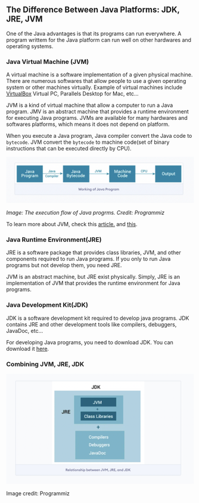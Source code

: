 ## The Difference Between Java Platforms: JDK, JRE, JVM

One of the Java advantages is that its programs can run everywhere. A program writtem for the Java platform can run well on other hardwares and operating systems. 


### Java Virtual Machine (JVM)

A virtual machine is a software implementation of a given physical machine. There are numerous softwares that allow people to use a given operating system or other machines virtually. Example of virtual machines include [VirtualBox](https://www.virtualbox.org/wiki/VirtualBox) Virtual PC, Parallels Desktop for Mac, etc...

JVM is a kind of virtual machine that allow a computer to run a Java program. JMV is an abstract machine that provides a runtime environment for executing Java programs. JVMs are available for many hardwares and softwares platforms, which means it does not depend on platform. 

When you execute a Java program, Java compiler convert the Java code to `bytecode`. JVM convert the `bytecode` to machine code(set of binary instructions that can be executed directly by CPU). 

![Image](https://github.com/Nyandwi/learning-java/blob/main/images/javaflow.png)

*Image: The execution flow of Java progrms. Credit: Programmiz*

To learn more about JVM, check this [article.](https://dzone.com/articles/jvm-architecture-explained) and [this](https://en.wikipedia.org/wiki/Java_virtual_machine). 


### Java Runtime Environment(JRE)

JRE is a software package that provides class libraries, JVM, and other components required to run Java programs. If you only to run Java programs but not develop them, you need JRE. 

JVM is an abstract machine, but JRE exist physically. Simply, JRE is an implementation of JVM that provides the runtime environment for Java programs.


### Java Development Kit(JDK)

JDK is a software development kit required to develop java programs. JDK contains JRE and other development tools like compilers, debuggers, JavaDoc, etc...

For developing Java programs, you need to download JDK. You can download it [here](oracle.com/java/technologies/downloads/#jdk17-mac). 


### Combining JVM, JRE, JDK

![image](https://github.com/Nyandwi/learning-java/blob/main/images/jvm-jre-jdk.png)

Image credit: Programmiz
